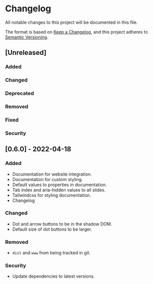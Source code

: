 # Changelog
All notable changes to this project will be documented in this file.

The format is based on [Keep a Changelog](https://keepachangelog.com/en/1.0.0/),
and this project adheres to [Semantic Versioning](https://semver.org/spec/v2.0.0.html).

## [Unreleased]
### Added
### Changed
### Deprecated
### Removed
### Fixed
### Security

## [0.6.0] - 2022-04-18
### Added
- Documentation for website integration.
- Documentation for custom styling.
- Default values to properties in documentation.
- Tab index and aria-hidden values to all slides.
- Tailwindcss for styling documentation.
- Changelog
### Changed
- Dot and arrow buttons to be in the shadow DOM.
- Default size of dot buttons to be larger.
### Removed
- `dist` and `www` from being tracked in git.
### Security
- Update dependencies to latest versions.
